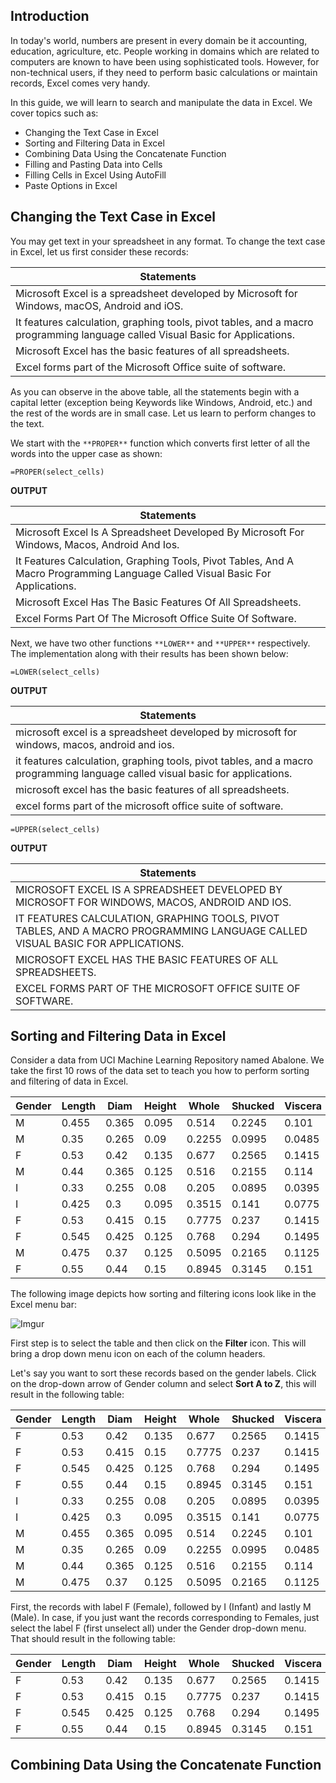 ## Introduction
In today's world, numbers are present in every domain be it accounting, education, agriculture, etc. People working in domains which are related to computers are known to have been using sophisticated tools. However, for non-technical users, if they need to perform basic calculations or maintain records, Excel comes very handy.

In this guide, we will learn to search and manipulate the data in Excel. We cover topics such as:
- Changing the Text Case in Excel
- Sorting and Filtering Data in Excel
- Combining Data Using the Concatenate Function
- Filling and Pasting Data into Cells
- Filling Cells in Excel Using AutoFill
- Paste Options in Excel

## Changing the Text Case in Excel
You may get text in your spreadsheet in any format. To change the text case in Excel, let us first consider these records:

|                                                          Statements                                                           |
|-------------------------------------------------------------------------------------------------------------------------------|
| Microsoft Excel is a spreadsheet developed by Microsoft for Windows, macOS, Android and iOS.                                  |
| It features calculation, graphing tools, pivot tables, and a macro programming language called Visual Basic for Applications. |
| Microsoft Excel has the basic features of all spreadsheets.                                                                   |
| Excel forms part of the Microsoft Office suite of software.                                                                   |

As you can observe in the above table, all the statements begin with a capital letter (exception being Keywords like Windows, Android, etc.) and the rest of the words are in small case. Let us learn to perform changes to the text.

We start with the `**PROPER**` function which converts first letter of all the words into the upper case as shown:

`=PROPER(select_cells)`

**OUTPUT**

|                                                          Statements                                                           |
|-------------------------------------------------------------------------------------------------------------------------------|
| Microsoft Excel Is A Spreadsheet Developed By Microsoft For Windows, Macos, Android And Ios.                                  |
| It Features Calculation, Graphing Tools, Pivot Tables, And A Macro Programming Language Called Visual Basic For Applications. |
| Microsoft Excel Has The Basic Features Of All Spreadsheets.                                                                   |
| Excel Forms Part Of The Microsoft Office Suite Of Software.                                                                   |

Next, we have two other functions `**LOWER**` and `**UPPER**` respectively. The implementation along with their results has been shown below: 

`=LOWER(select_cells)`

**OUTPUT**

|                                                          Statements                                                           |
|-------------------------------------------------------------------------------------------------------------------------------|
| microsoft excel is a spreadsheet developed by microsoft for windows, macos, android and ios.                                  |
| it features calculation, graphing tools, pivot tables, and a macro programming language called visual basic for applications. |
| microsoft excel has the basic features of all spreadsheets.                                                                   |
| excel forms part of the microsoft office suite of software.                                                                   |

`=UPPER(select_cells)`

**OUTPUT**

|                                                          Statements                                                           |
|-------------------------------------------------------------------------------------------------------------------------------|
| MICROSOFT EXCEL IS A SPREADSHEET DEVELOPED BY MICROSOFT FOR WINDOWS, MACOS, ANDROID AND IOS.                                  |
| IT FEATURES CALCULATION, GRAPHING TOOLS, PIVOT TABLES, AND A MACRO PROGRAMMING LANGUAGE CALLED VISUAL BASIC FOR APPLICATIONS. |
| MICROSOFT EXCEL HAS THE BASIC FEATURES OF ALL SPREADSHEETS.                                                                   |
| EXCEL FORMS PART OF THE MICROSOFT OFFICE SUITE OF SOFTWARE.                                                                   |


## Sorting and Filtering Data in Excel
Consider a data from UCI Machine Learning Repository named Abalone. We take the first 10 rows of the data set to teach you how to perform sorting and filtering of data in Excel. 

| Gender | Length | Diam  | Height | Whole  | Shucked | Viscera | Shell | Rings |
|--------|--------|-------|--------|--------|---------|---------|-------|-------|
| M      |  0.455 | 0.365 |  0.095 |  0.514 |  0.2245 |   0.101 |  0.15 |    15 |
| M      |   0.35 | 0.265 |   0.09 | 0.2255 |  0.0995 |  0.0485 |  0.07 |     7 |
| F      |   0.53 |  0.42 |  0.135 |  0.677 |  0.2565 |  0.1415 |  0.21 |     9 |
| M      |   0.44 | 0.365 |  0.125 |  0.516 |  0.2155 |   0.114 | 0.155 |    10 |
| I      |   0.33 | 0.255 |   0.08 |  0.205 |  0.0895 |  0.0395 | 0.055 |     7 |
| I      |  0.425 |   0.3 |  0.095 | 0.3515 |   0.141 |  0.0775 |  0.12 |     8 |
| F      |   0.53 | 0.415 |   0.15 | 0.7775 |   0.237 |  0.1415 |  0.33 |    20 |
| F      |  0.545 | 0.425 |  0.125 |  0.768 |   0.294 |  0.1495 |  0.26 |    16 |
| M      |  0.475 |  0.37 |  0.125 | 0.5095 |  0.2165 |  0.1125 | 0.165 |     9 |
| F      |   0.55 |  0.44 |   0.15 | 0.8945 |  0.3145 |   0.151 |  0.32 |    19 |

The following image depicts how sorting and filtering icons look like in the Excel menu bar:

![Imgur](https://i.imgur.com/MJ9NBGy.png)

First step is to select the table and then click on the **Filter** icon. This will bring a drop down menu icon on each of the column headers. 

Let's say you want to sort these records based on the gender labels. Click on the drop-down arrow of Gender column and select **Sort A to Z**, this will result in the following table:

| Gender | Length | Diam  | Height | Whole  | Shucked | Viscera | Shell | Rings |
|--------|--------|-------|--------|--------|---------|---------|-------|-------|
| F      |   0.53 |  0.42 |  0.135 |  0.677 |  0.2565 |  0.1415 |  0.21 |     9 |
| F      |   0.53 | 0.415 |   0.15 | 0.7775 |   0.237 |  0.1415 |  0.33 |    20 |
| F      |  0.545 | 0.425 |  0.125 |  0.768 |   0.294 |  0.1495 |  0.26 |    16 |
| F      |   0.55 |  0.44 |   0.15 | 0.8945 |  0.3145 |   0.151 |  0.32 |    19 |
| I      |   0.33 | 0.255 |   0.08 |  0.205 |  0.0895 |  0.0395 | 0.055 |     7 |
| I      |  0.425 |   0.3 |  0.095 | 0.3515 |   0.141 |  0.0775 |  0.12 |     8 |
| M      |  0.455 | 0.365 |  0.095 |  0.514 |  0.2245 |   0.101 |  0.15 |    15 |
| M      |   0.35 | 0.265 |   0.09 | 0.2255 |  0.0995 |  0.0485 |  0.07 |     7 |
| M      |   0.44 | 0.365 |  0.125 |  0.516 |  0.2155 |   0.114 | 0.155 |    10 |
| M      |  0.475 |  0.37 |  0.125 | 0.5095 |  0.2165 |  0.1125 | 0.165 |     9 |

First, the records with label F (Female), followed by I (Infant) and lastly M (Male). In case, if you just want the records corresponding to Females, just select the label F (first unselect all) under the Gender drop-down menu. That should result in the following table:

| Gender | Length | Diam  | Height | Whole  | Shucked | Viscera | Shell | Rings |
|--------|--------|-------|--------|--------|---------|---------|-------|-------|
| F      |   0.53 |  0.42 |  0.135 |  0.677 |  0.2565 |  0.1415 |  0.21 |     9 |
| F      |   0.53 | 0.415 |   0.15 | 0.7775 |   0.237 |  0.1415 |  0.33 |    20 |
| F      |  0.545 | 0.425 |  0.125 |  0.768 |   0.294 |  0.1495 |  0.26 |    16 |
| F      |   0.55 |  0.44 |   0.15 | 0.8945 |  0.3145 |   0.151 |  0.32 |    19 |

## Combining Data Using the Concatenate Function







